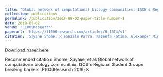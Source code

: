 ```yaml
---
title: "Global network of computational biology communities: ISCB's Regional Student Groups breaking barriers"
collection: publications
permalink: /publication/2019-09-02-paper-title-number-1
date: 2019-09-02
venue: 'F1000Research'
paperurl: 'https://f1000research.com/articles/8-1574/v1'
citation: 'Sayane Shome, R Gonzalo Parra, Nazeefa Fatima, Alexander Miguel Monzon, Bart Cuypers, Yumna Moosa, Nilson Da Rocha Coimbra, Juliana Assis, Carla Giner-Delgado, Handan Melike Dönertaş, Yesid Cuesta-Astroz, Geetha Saarunya, Imane Allali, Shruti Gupta, Ambuj Srivastava, Manisha Kalsan, Catalina Valdivia, Gabriel J Olguin-Orellana, Sofia Papadimitriou, Daniele Parisi, Nikolaj Pagh Kristensen, Leonor Rib, Marouen Ben Guebila, Eugen Bauer, Gaia Zaffaroni, Amel Bekkar, Efejiro Ashano, Lisanna Paladin, Marco Necci, Nicolás N Moreyra, Martin Rydén, Jordan Villalobos-Solís, Nikolaos Papadopoulos, Candice Rafael, Tülay Karakulak, Yasin Kaya, Yvonne Gladbach, Sandeep Kumar Dhanda, Nikolina Šoštarić, Aishwarya Alex, Dan DeBlasio, Farzana Rahman. (2019). &quot;Global network of computational biology communities: ISCB's Regional Student Groups breaking barriers.&quot; <i>F1000Research</i>. 8.'
---
```


[Download paper here](https://f1000research.com/articles/8-1574/v1)

Recommended citation: Shome, Sayane, et al: Global network of computational biology communities: ISCB's Regional Student Groups breaking barriers. F1000Research 2019; 8